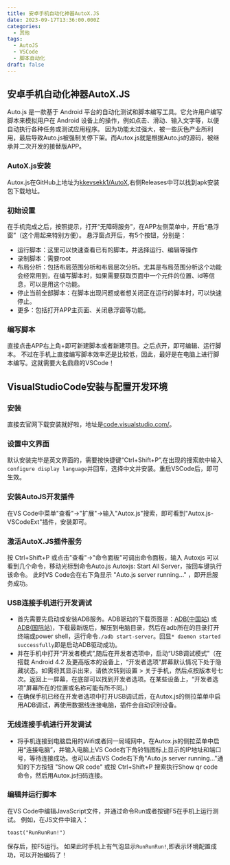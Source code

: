 ```yaml
---
title: 安卓手机自动化神器AutoX.JS
date: 2023-09-17T13:36:00.000Z
categories:
  - 其他
tags:
  - AutoJS
  - VSCode
  - 脚本自动化
draft: false
---
```


## 安卓手机自动化神器AutoX.JS
Auto.js 是一款基于 Android 平台的自动化测试和脚本编写工具。它允许用户编写脚本来模拟用户在 Android 设备上的操作，例如点击、滑动、输入文字等，以便自动执行各种任务或测试应用程序。
因为功能太过强大，被一些灰色产业所利用，最后导致Auto.js被强制关停下架。而Autox.js就是根据Auto.js的源码，被继承并二次开发的接替版APP。
### AutoX.js安装
Autox.js在GitHub上地址为[kkevsekk1/AutoX](https://github.com/kkevsekk1/AutoX),右侧Releases中可以找到apk安装包下载地址。
### 初始设置
在手机完成之后，按照提示，打开“无障碍服务”，在APP左侧菜单中，开启“悬浮窗”（这个用起来特别方便）。
悬浮窗点开后，有5个按钮，分别是：
+ 运行脚本：这里可以快速查看已有的脚本，并选择运行、编辑等操作
+ 录制脚本：需要root
+ 布局分析：包括布局范围分析和布局层次分析。尤其是布局范围分析这个功能会经常用到，在编写脚本时，如果需要获取页面中一个元件的位置、id等信息，可以是用这个功能。
+ 停止当前全部脚本：在脚本出现问题或者想关闭正在运行的脚本时，可以快速停止。
+ 更多：包括打开APP主页面、关闭悬浮窗等功能。
### 编写脚本
直接点击APP右上角+即可新建脚本或者新建项目。之后点开，即可编辑、运行脚本。
不过在手机上直接编写脚本效率还是比较低，因此，最好是在电脑上进行脚本编写。这就需要大名鼎鼎的VSCode！

## VisualStudioCode安装与配置开发环境
### 安装
直接去官网下载安装就好啦，地址是[code.visualstudio.com/](https://code.visualstudio.com/)。
### 设置中文界面
默认安装完毕是英文界面的，需要按快捷键“Ctrl+Shift+P”,在出现的搜索款中输入`configure display language`并回车，选择中文并安装。重启VSCode后，即可生效。
### 安装AutoJS开发插件
在VS Code中菜单"查看"->"扩展"->输入"Autox.js"搜索，即可看到"Autox.js-VSCodeExt"插件，安装即可。
### 激活AutoX.JS插件服务
按 Ctrl+Shift+P 或点击"查看"->"命令面板"可调出命令面板，输入 Autoxjs 可以看到几个命令，移动光标到命令Auto.js Autoxjs: Start All Server，按回车键执行该命令。
此时VS Code会在右下角显示 "Auto.js server running..." ，即开启服务成功。
### USB连接手机进行开发调试
+ 首先需要先启动或安装ADB服务。ADB驱动的下载页面是：[ADB(中国站)](https://developer.android.google.cn/studio/releases/platform-tools) 或 [ADB(国际站)](https://developer.android.com/studio/releases/platform-tools)，下载最新版后，解压到电脑目录，然后在adb所在的目录打开终端或power shell，运行命令`./adb start-server`。回显`* daemon started successfully`即是启动ADB驱动成功。
+ 并在手机中打开“开发者模式”,随后在开发者选项中，启动“USB调试模式”（在搭载 Android 4.2 及更高版本的设备上，“开发者选项”屏幕默认情况下处于隐藏状态。如需将其显示出来，请依次转到设置 > 关于手机，然后点按版本号七次。返回上一屏幕，在底部可以找到开发者选项。在某些设备上，“开发者选项”屏幕所在的位置或名称可能有所不同。）
+ 在确保手机已经在开发者选项中打开USB调试后，在Autox.js的侧拉菜单中启用ADB调试，再使用数据线连接电脑，插件会自动识别设备。
### 无线连接手机进行开发调试
+ 将手机连接到电脑启用的Wifi或者同一局域网中。在Autox.js的侧拉菜单中启用“连接电脑”，并输入电脑上VS Code右下角铃铛图标上显示的IP地址和端口号，等待连接成功。也可以点击VS Code右下角"Auto.js server running..."通知的下方按钮 "Show QR code" 或按 Ctrl+Shift+P 搜索执行Show qr code命令，然后用Autox.js扫码连接。
### 编辑并运行脚本
在VS Code中编辑JavaScript文件，并通过命令Run或者按键F5在手机上运行测试。
例如，在JS文件中输入：
```
toast("RunRunRun!")
```
保存后，按F5运行。
如果此时手机上有气泡显示`RunRunRun!`,即表示环境配置成功，可以开始编码了！
